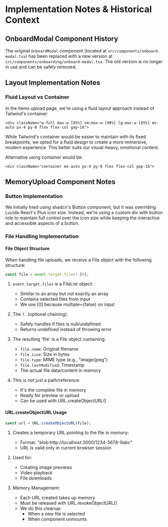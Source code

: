 # Implementation Notes & Historical Context

## OnboardModal Component History

The original `OnboardModal` component (located at `src/components/onboard-modal.tsx`) has been replaced with a new version at `src/components/onboarding/onboard-modal.tsx`. The old version is no longer in use and can be safely removed.

## Layout Implementation Notes

### Fluid Layout vs Container

In the items upload page, we're using a fluid layout approach instead of Tailwind's container:

```tsx
<div className="w-full max-w-[95%] sm:max-w-[90%] lg:max-w-[85%] mx-auto px-4 py-8 flex flex-col gap-16">
```

While Tailwind's container would be easier to maintain with its fixed breakpoints, we opted for a fluid design to create a more immersive, modern experience. This better suits our visual-heavy, emotional content.

Alternative using container would be:

```tsx
<div className="container mx-auto px-4 py-8 flex flex-col gap-16">
```

## MemoryUpload Component Notes

### Button Implementation

We initially tried using shadcn's Button component, but it was overriding Lucide React's Plus icon size. Instead, we're using a custom div with button role to maintain full control over the icon size while keeping the interactive and accessible aspects of a button.

### File Handling Implementation

#### File Object Structure

When handling file uploads, we receive a File object with the following structure:

```typescript
const file = event.target.files?.[0];
```

1. `event.target.files` is a FileList object:

   - Similar to an array but not exactly an array
   - Contains selected files from input
   - We use [0] because multiple={false} on input

2. The `?.` (optional chaining):

   - Safely handles if files is null/undefined
   - Returns undefined instead of throwing error

3. The resulting 'file' is a File object containing:

   - `file.name`: Original filename
   - `file.size`: Size in bytes
   - `file.type`: MIME type (e.g., "image/jpeg")
   - `file.lastModified`: Timestamp
   - The actual file data/content in memory

4. This is not just a path/reference:
   - It's the complete file in memory
   - Ready for preview or upload
   - Can be used with URL.createObjectURL()

#### URL.createObjectURL Usage

```typescript
const url = URL.createObjectURL(file);
```

1. Creates a temporary URL pointing to the file in memory:

   - Format: "blob:http://localhost:3000/1234-5678-9abc"
   - URL is valid only in current browser session

2. Used for:

   - Creating image previews
   - Video playback
   - File downloads

3. Memory Management:
   - Each URL created takes up memory
   - Must be released with URL.revokeObjectURL()
   - We do this cleanup:
     - When a new file is selected
     - When component unmounts

